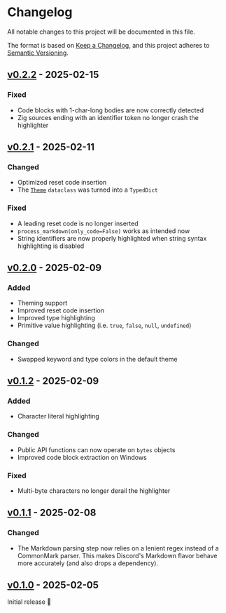 # Changelog

All notable changes to this project will be documented in this file.

The format is based on [Keep a Changelog](https://keepachangelog.com/en/1.0.0/),
and this project adheres to [Semantic Versioning](https://semver.org/spec/v2.0.0.html).

## [v0.2.2] - 2025-02-15

### Fixed
- Code blocks with 1-char-long bodies are now correctly detected
- Zig sources ending with an identifier token no longer crash the highlighter

## [v0.2.1] - 2025-02-11

### Changed
- Optimized reset code insertion
- The [`Theme`](https://github.com/trag1c/zig-codeblocks/blob/b6d25f780ad260be4ff90ed0657ee08d69cf2e86/README.md#theme)
  `dataclass` was turned into a `TypedDict`

### Fixed
- A leading reset code is no longer inserted
- `process_markdown(only_code=False)` works as intended now
- String identifiers are now properly highlighted when string syntax
  highlighting is disabled

## [v0.2.0] - 2025-02-09

### Added
- Theming support
- Improved reset code insertion
- Improved type highlighting
- Primitive value highlighting (i.e. `true`, `false`, `null`, `undefined`)

### Changed
- Swapped keyword and type colors in the default theme

## [v0.1.2] - 2025-02-09

### Added
- Character literal highlighting

### Changed
- Public API functions can now operate on `bytes` objects
- Improved code block extraction on Windows

### Fixed
- Multi-byte characters no longer derail the highlighter

## [v0.1.1] - 2025-02-08

### Changed
- The Markdown parsing step now relies on a lenient regex instead of a
  CommonMark parser. This makes Discord's Markdown flavor behave more accurately (and also drops a dependency).

## [v0.1.0] - 2025-02-05

Initial release 🎉

[v0.1.0]: https://github.com/trag1c/zig-codeblocks/releases/tag/v0.1.0
[v0.1.1]: https://github.com/trag1c/zig-codeblocks/compare/v0.1.0...v0.1.1
[v0.1.2]: https://github.com/trag1c/zig-codeblocks/compare/v0.1.1...v0.1.2
[v0.2.0]: https://github.com/trag1c/zig-codeblocks/compare/v0.1.2...v0.2.0
[v0.2.1]: https://github.com/trag1c/zig-codeblocks/compare/v0.2.0...v0.2.1
[v0.2.2]: https://github.com/trag1c/zig-codeblocks/compare/v0.2.1...v0.2.2
